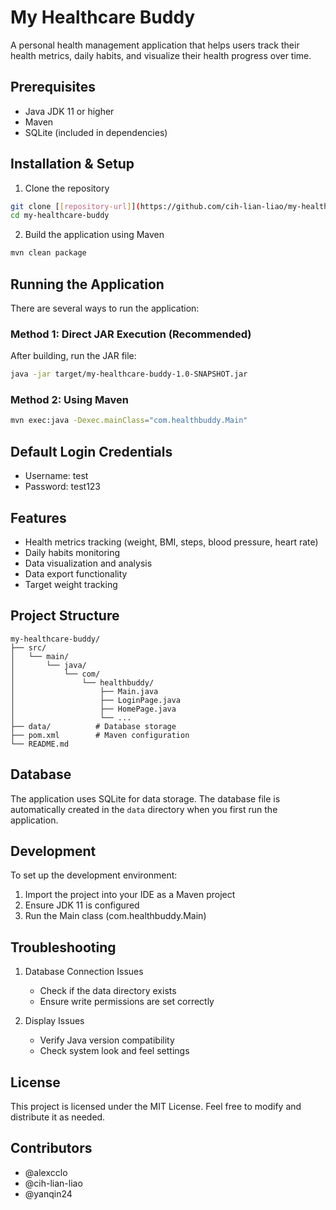 # My Healthcare Buddy

A personal health management application that helps users track their health metrics, daily habits, and visualize their health progress over time.

## Prerequisites

- Java JDK 11 or higher
- Maven
- SQLite (included in dependencies)

## Installation & Setup

1. Clone the repository
```bash
git clone [[repository-url]](https://github.com/cih-lian-liao/my-healthcare-buddy.git)
cd my-healthcare-buddy
```

2. Build the application using Maven
```bash
mvn clean package
```

## Running the Application

There are several ways to run the application:

### Method 1: Direct JAR Execution (Recommended)
After building, run the JAR file:
```bash
java -jar target/my-healthcare-buddy-1.0-SNAPSHOT.jar
```

### Method 2: Using Maven
```bash
mvn exec:java -Dexec.mainClass="com.healthbuddy.Main"
```

## Default Login Credentials
- Username: test
- Password: test123

## Features

- Health metrics tracking (weight, BMI, steps, blood pressure, heart rate)
- Daily habits monitoring
- Data visualization and analysis
- Data export functionality
- Target weight tracking

## Project Structure
```
my-healthcare-buddy/
├── src/
│   └── main/
│       └── java/
│           └── com/
│               └── healthbuddy/
│                   ├── Main.java
│                   ├── LoginPage.java
│                   ├── HomePage.java
│                   └── ...
├── data/          # Database storage
├── pom.xml        # Maven configuration
└── README.md
```

## Database

The application uses SQLite for data storage. The database file is automatically created in the `data` directory when you first run the application.

## Development

To set up the development environment:

1. Import the project into your IDE as a Maven project
2. Ensure JDK 11 is configured
3. Run the Main class (com.healthbuddy.Main)

## Troubleshooting

1. Database Connection Issues
   - Check if the data directory exists
   - Ensure write permissions are set correctly

2. Display Issues
   - Verify Java version compatibility
   - Check system look and feel settings

## License

This project is licensed under the MIT License. Feel free to modify and distribute it as needed.

## Contributors

- @alexcclo
- @cih-lian-liao
- @yanqin24